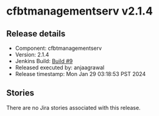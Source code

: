 # cfbtmanagementserv v2.1.4

## Release details

* Component: cfbtmanagementserv
* Version: 2.1.4
* Jenkins Build: [Build #9](https://ciaas.dev51.cbf.dev.paypalinc.com/paypal-pipelines-ci/job/SiteReliability-R/job/cfbtmanagementserv/job/cfbtmanagementserv-release/9/)
* Released executed by: anjaagrawal
* Release timestamp: Mon Jan 29 03:18:53 PST 2024

## Stories


There are no Jira stories associated with this release.
